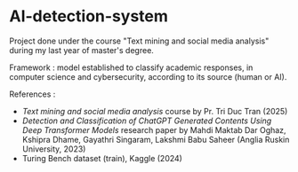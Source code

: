 # AI-detection-system

Project done under the course "Text mining and social media analysis" during my last year of master's degree. 

Framework : model established to classify academic responses, in computer science and cybersecurity, according to its source (human or AI). 

References : 
- _Text mining and social media analysis_ course by Pr. Tri Duc Tran (2025)
- _Detection and Classification of ChatGPT Generated Contents Using Deep Transformer Models_ research paper by Mahdi Maktab Dar Oghaz, Kshipra Dhame, Gayathri Singaram, Lakshmi Babu Saheer (Anglia Ruskin University, 2023)
- Turing Bench dataset (train), Kaggle (2024)

